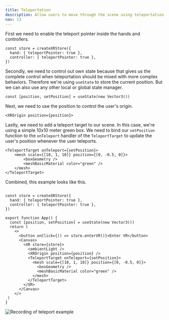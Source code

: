 ```yaml
---
title: Teleportation
description: Allow users to move through the scene using teleportation
nav: 13
---
```


First we need to enable the teleport pointer inside the hands and controllers.

```tsx
const store = createXRStore({
  hand: { teleportPointer: true },
  controller: { teleportPointer: true },
})
```

Secondly, we need to control out own state because that gives us the complete control when teleportation should be mixed with more complex behaviors. Therefore we're using `useState` to store the current position. But we can also use any other local or global state manager.

```tsx
const [position, setPosition] = useState(new Vector3())
```

Next, we need to use the position to control the user's origin.

```tsx
<XROrigin position={position}>
```

Lastly, we need to add a teleport target to our scene. In this case, we're using a simple 10x10 meter green box. We need to bind our `setPosition` function to the `onTeleport` handler of the `TeleportTarget` to update the user's position whenever the user teleports.

```tsx
<TeleportTarget onTeleport={setPosition}>
    <mesh scale={[10, 1, 10]} position={[0, -0.5, 0]}>
        <boxGeometry />
        <meshBasicMaterial color="green" />
    </mesh>
</TeleportTarget>
```

Combined, this example looks like this.

```tsx

const store = createXRStore({
  hand: { teleportPointer: true },
  controller: { teleportPointer: true },
})

export function App() {
  const [position, setPosition] = useState(new Vector3())
  return (
    <>
      <button onClick={() => store.enterVR()}>Enter VR</button>
      <Canvas>
        <XR store={store}>
          <ambientLight />
          <XROrigin position={position} />
          <TeleportTarget onTeleport={setPosition}>
            <mesh scale={[10, 1, 10]} position={[0, -0.5, 0]}>
              <boxGeometry />
              <meshBasicMaterial color="green" />
            </mesh>
          </TeleportTarget>
        </XR>
      </Canvas>
    </>
 )
}
```

![Recording of teleport example](./teleport-example.gif)